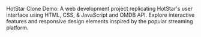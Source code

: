 HotStar Clone Demo: A web development project replicating HotStar's user interface using HTML, CSS, & JavaScript and OMDB API.
Explore interactive features and responsive design elements inspired by the popular streaming platform.
